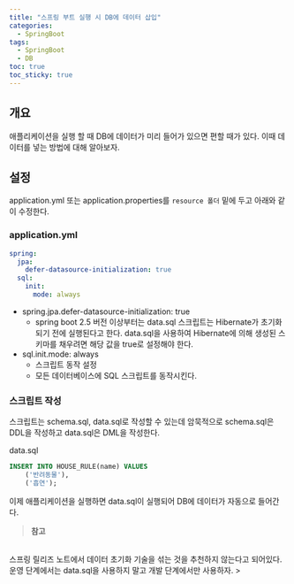 ```yaml
---
title: "스프링 부트 실행 시 DB에 데이터 삽입"
categories:
  - SpringBoot
tags:
  - SpringBoot
  - DB
toc: true
toc_sticky: true
---
```


## 개요

애플리케이션을 실행 할 때 DB에 데이터가 미리 들어가 있으면 편할 때가 있다. 이때 데이터를 넣는 방법에 대해 알아보자.

## 설정

application.yml 또는 application.properties를 `resource 폴더` 밑에 두고 아래와 같이 수정한다.

### application.yml

```yaml
spring:
  jpa:
    defer-datasource-initialization: true
  sql:
    init:
      mode: always
```

- spring.jpa.defer-datasource-initialization: true
    - spring boot 2.5 버전 이상부터는 data.sql 스크립트는 Hibernate가 초기화되기 전에 실행된다고 한다. data.sql을 사용하여 Hibernate에 의해 생성된 스키마를 채우려면 해당 값을 true로 설정해야 한다.
- sql.init.mode: always
    - 스크립트 동작 설정
    - 모든 데이터베이스에 SQL 스크립트를 동작시킨다.

### 스크립트 작성

스크립트는 schema.sql, data.sql로 작성할 수 있는데 암묵적으로 schema.sql은 DDL을 작성하고 data.sql은 DML을 작성한다.

data.sql

```sql
INSERT INTO HOUSE_RULE(name) VALUES
    ('반려동물'),
    ('흡연');
```

이제 애플리케이션을 실행하면 data.sql이 실행되어 DB에 데이터가 자동으로 들어간다.

> **참고**
<br>
스프링 릴리즈 노트에서 데이터 초기화 기술을 섞는 것을 추천하지 않는다고 되어있다. 운영 단계에서는 data.sql을 사용하지 말고 개발 단계에서만 사용하자.
>